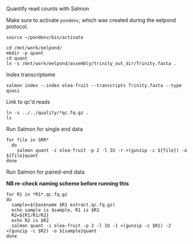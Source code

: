 Quantify read counts with Salmon

Make sure to activate `pondenv`, which was created during the eelpond protocol.
```
source ~/pondenv/bin/activate
```

```
cd /mnt/work/eelpond/
mkdir -p quant
cd quant
ln -s /mnt/work/eelpond/assembly/trinity_out_dir/Trinity.fasta .
```

Index transcriptome
```
salmon index --index olea-fruit --transcripts Trinity.fasta --type quasi
```

Link to qc'd reads
```
ln -s ../../quality/*qc.fq.gz .
ls
```  

Run Salmon for single end data
```
for file in SRR*
  do
    salmon quant -i olea-fruit -p 2 -l IU -r <(gunzip -c ${file}) -o ${file}quant
done
```

Run Salmon for paired-end data

**NB re-check naming scheme before running this**
```
for R1 in *R1*.qc.fq.gz
do
  sample=$(basename $R1 extract.qc.fq.gz)
  echo sample is $sample, R1 is $R1
  R2=${R1/R1/R2}
  echo R2 is $R2
  salmon quant -i olea-fruit -p 2 -l IU -1 <(gunzip -c $R1) -2 <(gunzip -c $R2) -o ${sample}quant
done
```
